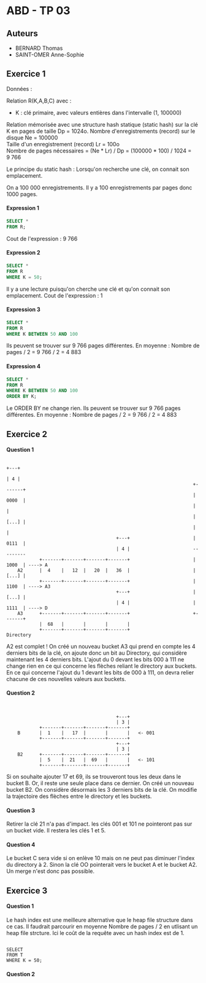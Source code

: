 ABD - TP 03
===========

Auteurs
-------

- BERNARD Thomas
- SAINT-OMER Anne-Sophie

Exercice 1
----------

Données :  

Relation R(K,A,B,C) avec :  
- K : clé primaire, avec valeurs entières dans l'intervalle (1, 100000)  

Relation mémorisée avec une structure hash statique (static hash) sur la clé K en pages de taille Dp = 1024o.
Nombre d'enregistrements (record) sur le disque Ne = 100000  
Taille d'un enregistrement (record) Lr = 100o  
Nombre de pages nécessaires = (Ne * Lr) / Dp = (100000 * 100) / 1024 = 9 766

Le principe du static hash : 
Lorsqu'on recherche une clé, on connait son emplacement.

On a 100 000 enregistrements. 
Il y a 100 enregistrements par pages donc 1000 pages.

#### Expression 1

```sql
SELECT *
FROM R;
```

Cout de l'expression : 9 766

#### Expression 2

```sql
SELECT *
FROM R
WHERE K = 50;
```

Il y a une lecture puisqu'on cherche une clé et qu'on connait son emplacement.
Cout de l'expression : 1

#### Expression 3

```sql
SELECT *
FROM R
WHERE K BETWEEN 50 AND 100
```

Ils peuvent se trouver sur 9 766 pages différentes.
En moyenne : 
Nombre de pages / 2 = 9 766 / 2 = 4 883

#### Expression 4

```sql
SELECT *
FROM R
WHERE K BETWEEN 50 AND 100
ORDER BY K;
```

Le ORDER BY ne change rien.
Ils peuvent se trouver sur 9 766 pages différentes.
En moyenne : 
Nombre de pages / 2 = 9 766 / 2 = 4 883

Exercice 2
----------

#### Question 1
		
```
																		+---+
																		| 4 |
																	+-------+
																	| 0000	|
																	|		|
																	| [...] |
																	| 		|
										+---+						| 0111  |
										| 4 |						---------
			+-------+-------+-------+-------+						| 1000  | ----> A
	A2		|  4    |   12  |   20  |   36  |						| [...]	|  
			+-------+-------+-------+-------+						| 1100	| ----> A3
										+---+						| [...] |
										| 4	|						| 1111  | ----> D
	A3 		+-------+-------+-------+-------+                       +-------+
			|  68   |       |       |       |
			+-------+-------+-------+-------+						Directory
```

A2 est complet ! On créé un nouveau bucket A3 qui prend en compte les 4 derniers bits de la clé, on ajoute donc un bit au Directory, qui considère maintenant les 4 derniers bits. 
L'ajout du 0 devant les bits 000 à 111 ne change rien en ce qui concerne les flèches reliant le directory aux buckets.
En ce qui concerne l'ajout du 1 devant les bits de 000 à 111, on devra relier chacune de ces nouvelles valeurs aux buckets.



#### Question 2

```


										+---+						
										| 3 |						
			+-------+-------+-------+-------+						
	B		|  1    |   17  |       |       |	<- 001					 
			+-------+-------+-------+-------+					
										+---+						
										| 3	|						
	B2 		+-------+-------+-------+-------+                     
			|  5    |  21   |  69   |       |	<- 101
			+-------+-------+-------+-------+					

```


Si on souhaite ajouter 17 et 69, ils se trouveront tous les deux dans le bucket B. Or, il reste une seule place dans ce dernier. On créé un nouveau bucket B2. On considère désormais les 3 derniers bits de la clé. On modifie la trajectoire des flèches entre le directory et les buckets. 


#### Question 3

Retirer la clé 21 n'a pas d'impact. les clés 001 et 101 ne pointeront pas sur un bucket vide. Il restera les clés 1 et 5.


#### Question 4

Le bucket C sera vide si on enlève 10 mais on ne peut pas diminuer l'index du directory à 2. 
Sinon la clé OO pointerait vers le bucket A et le bucket A2. Un merge n'est donc pas possible.


Exercice 3
----------

#### Question 1


Le hash index est une meilleure alternative que le heap file structure dans ce cas.
Il faudrait parcourir en moyenne Nombre de pages / 2 en utlisant un heap file strcture. 
Ici le coût de la requête avec un hash index est de 1.

```

SELECT 
FROM T
WHERE K = 50;

```

#### Question 2








